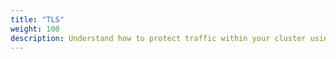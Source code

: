 ```yaml
---
title: "TLS"
weight: 100
description: Understand how to protect traffic within your cluster using Transport Layer Security (TLS).
---
```


